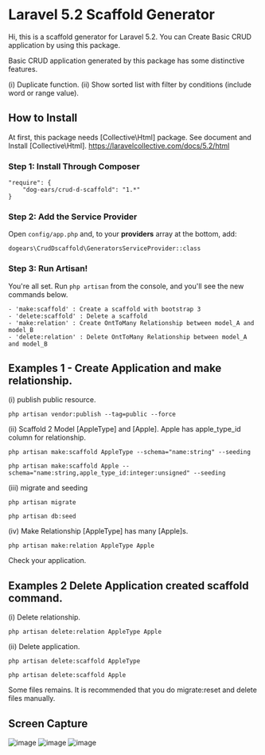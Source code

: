 # Laravel 5.2 Scaffold Generator

  Hi, this is a scaffold generator for Laravel 5.2.
  You can Create Basic CRUD application by using this package.
  
  Basic CRUD application generated by this package has some distinctive features.
  
  (i) Duplicate function.
  (ii) Show sorted list with filter by conditions (include word or range value).



## How to Install

  At first, this package needs [Collective\Html] package.
  See document and Install [Collective\Html].
  https://laravelcollective.com/docs/5.2/html

### Step 1: Install Through Composer

```
"require": {
    "dog-ears/crud-d-scaffold": "1.*"
}
```

### Step 2: Add the Service Provider

Open `config/app.php` and, to your **providers** array at the bottom, add:

```
dogears\CrudDscaffold\GeneratorsServiceProvider::class
```

### Step 3: Run Artisan!

You're all set. Run `php artisan` from the console, and you'll see the new commands below.
```
- 'make:scaffold' : Create a scaffold with bootstrap 3
- 'delete:scaffold' : Delete a scaffold
- 'make:relation' : Create OntToMany Relationship between model_A and model_B
- 'delete:relation' : Delete OntToMany Relationship between model_A and model_B
```



## Examples 1 - Create Application and make relationship.

(i) publish public resource.
```
php artisan vendor:publish --tag=public --force
```
(ii) Scaffold 2 Model [AppleType] and [Apple].
  Apple has apple_type_id column for relationship.
```
php artisan make:scaffold AppleType --schema="name:string" --seeding
```
```
php artisan make:scaffold Apple --schema="name:string,apple_type_id:integer:unsigned" --seeding
```
(iii) migrate and seeding
```
php artisan migrate
```
```
php artisan db:seed
```
(iv) Make Relationship [AppleType] has many [Apple]s.
```
php artisan make:relation AppleType Apple
```

Check your application.



## Examples 2 Delete Application created scaffold command.

(i) Delete relationship. 
```
php artisan delete:relation AppleType Apple
```
(ii) Delete application.
```
php artisan delete:scaffold AppleType
```
```
php artisan delete:scaffold Apple
```
Some files remains.
  It is recommended that you do migrate:reset and delete files manually.



## Screen Capture
![image](https://github.com/dog-ears/crud-d-scaffold/wiki/img/cap01.jpg)
![image](https://github.com/dog-ears/crud-d-scaffold/wiki/img/cap02.jpg)
![image](https://github.com/dog-ears/crud-d-scaffold/wiki/img/cap03.jpg)